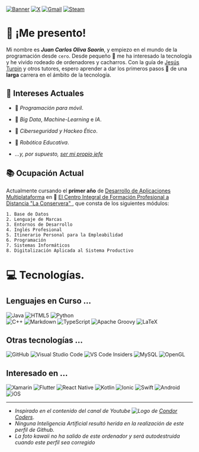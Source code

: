 
[![Banner](https://i.ibb.co/h8C8ZgJ/github-header-image-7.png)](https://i.ibb.co/7Q8FMQK/1000-F-89290814-TSIev-LOXj-AUt-XGp-O0-EOh-Tp1c-H9g-QWlhq.jpg)
[![X](https://img.shields.io/badge/X-%23000000.svg?style=for-the-badge&logo=X&logoColor=white)](https://x.com/ProyectoCate_)
[![Gmail](https://img.shields.io/badge/Gmail-D14836?style=for-the-badge&logo=gmail&logoColor=white)](mailto:dr.catedrastico@gmail.com)
[![Steam](https://img.shields.io/badge/steam-%23000000.svg?style=for-the-badge&logo=steam&logoColor=white)](https://steamcommunity.com/id/Catedrastico/)





 # 💬 ¡Me presento!



Mi nombre es ***Juan Carlos Oliva Saorín***, y empiezo en el mundo de la programación desde ``cero``. Desde pequeño :boy: me ha interesado la tecnología y he vivido rodeado de ordenadores y cacharros. Con la guía de [Jesús Turpin](https://ibb.co/jDy1J7F "Mastodonte de la comunicación") y otros tutores, espero aprender a dar los primeros pasos :paw_prints: de una **larga** carrera en el ámbito de la tecnología.




## :brain: Intereses Actuales

* :iphone: *Programación para móvil*.
* 🤖 *Big Data*, *Machine-Learning* e *IA*.
* :rotating_light: *Ciberseguridad y Hackeo Ético*.
* 🦾 *Robótica Educativa*.

* *...y, por supuesto, [ser mi propio jefe](https://media.vandalsports.com/i/1706x960/2-2021/202122516029_1.jpg.webp)*

## :books: Ocupación Actual

Actualmente cursando el **primer año** de [Desarrollo de Aplicaciones Multiplataforma](https://todofp.es/que-estudiar/familias-profesionales/informatica-comunicaciones/des-aplicaciones-multiplataforma.html "DAW") en 📍 [El Centro Integral de Formación Profesional a Distancia "La Conservera" ](https://sites.google.com/view/fplaconservera), que consta de los siguientes módulos:  

  
    1. Base de Datos 
    2. Lenguaje de Marcas
    3. Entornos de Desarrollo   
    4. Inglés Profesional
    5. Itinerario Personal para la Empleabilidad
    6. Programación 
    7. Sistemas Informáticos
    8. Digitalización Aplicada al Sistema Productivo

# 💻 Tecnologías.
##  Lenguajes en Curso ...
![Java](https://img.shields.io/badge/java-%23ED8B00.svg?style=for-the-badge&logo=openjdk&logoColor=white)
![HTML5](https://img.shields.io/badge/html5-%23E34F26.svg?style=for-the-badge&logo=html5&logoColor=white)
![Python](https://img.shields.io/badge/python-3670A0?style=for-the-badge&logo=python&logoColor=ffdd54) 	
![C++](https://img.shields.io/badge/c++-%2300599C.svg?style=for-the-badge&logo=c%2B%2B&logoColor=white) 
![Markdown](https://img.shields.io/badge/markdown-%23000000.svg?style=for-the-badge&logo=markdown&logoColor=white) 
![TypeScript](https://img.shields.io/badge/typescript-%23007ACC.svg?style=for-the-badge&logo=typescript&logoColor=white)
![Apache Groovy](https://img.shields.io/badge/Apache%20Groovy-4298B8.svg?style=for-the-badge&logo=Apache+Groovy&logoColor=white)
![LaTeX](https://img.shields.io/badge/latex-%23008080.svg?style=for-the-badge&logo=latex&logoColor=white)



## Otras tecnologías ...
![GitHub](https://img.shields.io/badge/github-%23121011.svg?style=for-the-badge&logo=github&logoColor=white)
![Visual Studio Code](https://img.shields.io/badge/Visual%20Studio%20Code-0078d7.svg?style=for-the-badge&)
![VS Code Insiders](https://img.shields.io/badge/VS%20Code%20Insiders-35b393.svg?style=for-the-badge&logo=visual-studio-code&logoColor=white)
![MySQL](https://img.shields.io/badge/mysql-4479A1.svg?style=for-the-badge&logo=mysql&logoColor=white)
![OpenGL](https://img.shields.io/badge/OpenGL-%23FFFFFF.svg?style=for-the-badge&logo=opengl)

## Interesado en ...
![Xamarin](https://img.shields.io/badge/Xamarin-3199DC?style=for-the-badge&logo=xamarin&logoColor=white)
![Flutter](https://img.shields.io/badge/Flutter-%2302569B.svg?style=for-the-badge&logo=Flutter&logoColor=white)
![React Native](https://img.shields.io/badge/react_native-%2320232a.svg?style=for-the-badge&logo=react&logoColor=%2361DAFB)
![Kotlin](https://img.shields.io/badge/kotlin-%237F52FF.svg?style=for-the-badge&logo=kotlin&logoColor=white)
![Ionic](https://img.shields.io/badge/Ionic-%233880FF.svg?style=for-the-badge&logo=Ionic&logoColor=white)
![Swift](https://img.shields.io/badge/swift-F54A2A?style=for-the-badge&logo=swift&logoColor=white)
![Android](https://img.shields.io/badge/Android-3DDC84?style=for-the-badge&logo=android&logoColor=white)
![iOS](https://img.shields.io/badge/iOS-000000?style=for-the-badge&logo=ios&logoColor=white)

___
* *Inspirado en el contenido del canal de *Youtube* ![Logo](https://cdn-icons-png.flaticon.com/128/1383/1383260.png) de [Condor Coders](https://www.youtube.com/@condorcoders)*.
* *Ninguna Inteligencia Artificial resultó herida en la realización de este perfil de Github.*
* *La foto kawaii no ha salido de este ordenador y será autodestruida cuando este perfil sea corregido*
